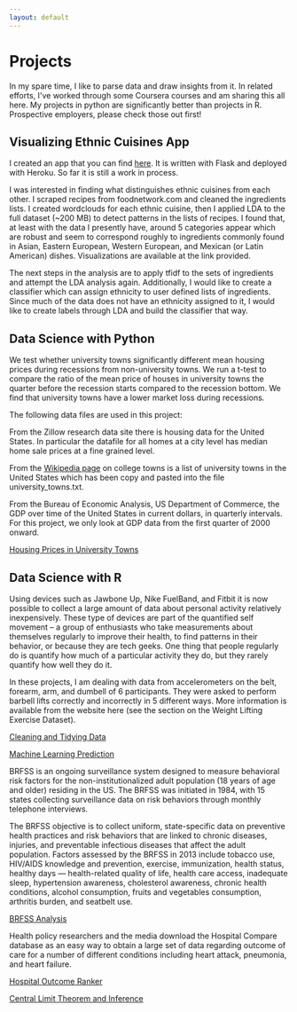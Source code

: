 ```yaml
---
layout: default
---
```


# Projects

In my spare time, I like to parse data and draw insights from it. In related efforts, I've worked through some Coursera courses and am sharing this all here. My projects in python are significantly better than projects in R. Prospective employers, please check those out first!

## Visualizing Ethnic Cuisines App

I created an app that you can find [here](https://lit-bastion-17263.herokuapp.com). It is written with Flask and deployed with Heroku. So far it is still a work in process.

I was interested in finding what distinguishes ethnic cuisines from each other. I scraped recipes from foodnetwork.com and cleaned the ingredients lists. I created wordclouds for each ethnic cuisine, then I applied LDA to the full dataset (~200 MB) to detect patterns in the lists of recipes. I found that, at least with the data I presently have, around 5 categories appear which are robust and seem to correspond roughly to ingredients commonly found in Asian, Eastern European, Western European, and Mexican (or Latin American) dishes. Visualizations are available at the link provided.

The next steps in the analysis are to apply tfidf to the sets of ingredients and attempt the LDA analysis again. Additionally, I would like to create a classifier which can assign ethnicity to user defined lists of ingredients. Since much of the data does not have an ethnicity assigned to it, I would like to create labels through LDA and build the classifier that way.

## Data Science with Python

We test whether university towns significantly different mean housing prices during recessions from non-university towns. We run a t-test to compare the ratio of the mean price of houses in university towns the quarter before the recession starts compared to the recession bottom. We find that university towns have a lower market loss during recessions. 

The following data files are used in this project:

From the Zillow research data site there is housing data for the United States. In particular the datafile for all homes at a city level has median home sale prices at a fine grained level.

From the [Wikipedia page](https://en.wikipedia.org/wiki/List_of_college_towns) on college towns is a list of university towns in the United States which has been copy and pasted into the file university_towns.txt.

From the Bureau of Economic Analysis, US Department of Commerce, the GDP over time of the United States in current dollars, in quarterly intervals. For this project, we only look at GDP data from the first quarter of 2000 onward.

<a href="housing_prices_college_towns/index.html">Housing Prices in University Towns</a>

## Data Science with R

Using devices such as Jawbone Up, Nike FuelBand, and Fitbit it is now possible to collect a large amount of data about personal activity relatively inexpensively. These type of devices are part of the quantified self movement – a group of enthusiasts who take measurements about themselves regularly to improve their health, to find patterns in their behavior, or because they are tech geeks. One thing that people regularly do is quantify how much of a particular activity they do, but they rarely quantify how well they do it.

In these projects, I am dealing with data from accelerometers on the belt, forearm, arm, and dumbell of 6 participants. They were asked to perform barbell lifts correctly and incorrectly in 5 different ways. More information is available from the website here (see the section on the Weight Lifting Exercise Dataset).

<a href="cleaning_data_project/index.html">Cleaning and Tidying Data</a> 

<a href="practical_machine_learning_project/index.html">Machine Learning Prediction</a>

BRFSS is an ongoing surveillance system designed to measure behavioral risk factors for the non-institutionalized adult population (18 years of age and older) residing in the US. The BRFSS was initiated in 1984, with 15 states collecting surveillance data on risk behaviors through monthly telephone interviews.

The BRFSS objective is to collect uniform, state-specific data on preventive health practices and risk behaviors that are linked to chronic diseases, injuries, and preventable infectious diseases that affect the adult population. Factors assessed by the BRFSS in 2013 include tobacco use, HIV/AIDS knowledge and prevention, exercise, immunization, health status, healthy days — health-related quality of life, health care access, inadequate sleep, hypertension awareness, cholesterol awareness, chronic health conditions, alcohol consumption, fruits and vegetables consumption, arthritis burden, and seatbelt use.

<a href="BRFSS_Statistics/index.html">BRFSS Analysis</a>

Health policy researchers and the media download the Hospital Compare database as an easy way to obtain a large set of data regarding outcome of care for a number of different conditions including heart attack, pneumonia, and heart failure.

<a href="programming_R_healthcare/index.html">Hospital Outcome Ranker</a> 

<a href="Inference_project/index.html">Central Limit Theorem and Inference</a>
